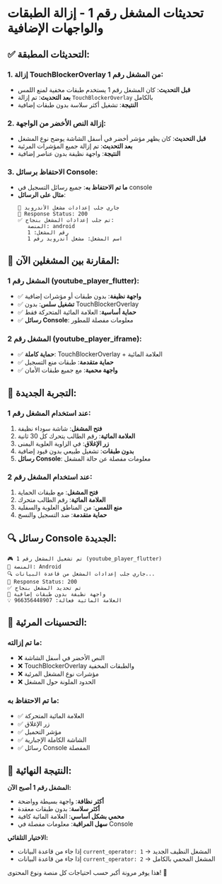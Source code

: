 # تحديثات المشغل رقم 1 - إزالة الطبقات والواجهات الإضافية

## ✅ التحديثات المطبقة:

### 1. إزالة TouchBlockerOverlay من المشغل رقم 1:
- **قبل التحديث**: كان المشغل رقم 1 يستخدم طبقات مخفية لمنع اللمس
- **بعد التحديث**: تم إزالة `TouchBlockerOverlay` بالكامل
- **النتيجة**: تشغيل أكثر سلاسة بدون طبقات إضافية

### 2. إزالة النص الأخضر من الواجهة:
- **قبل التحديث**: كان يظهر مؤشر أخضر في أسفل الشاشة يوضح نوع المشغل
- **بعد التحديث**: تم إزالة جميع المؤشرات المرئية
- **النتيجة**: واجهة نظيفة بدون عناصر إضافية

### 3. الاحتفاظ برسائل Console:
- **ما تم الاحتفاظ به**: جميع رسائل التسجيل في console
- **مثال على الرسائل**:
  ```
  🤖 جاري جلب إعدادات مشغل الأندرويد
  📡 Response Status: 200
  ✅ تم جلب إعدادات المشغل بنجاح:
     المنصة: android
     رقم المشغل: 1
     اسم المشغل: مشغل أندرويد رقم 1
  ```

## 🎯 المقارنة بين المشغلين الآن:

### المشغل رقم 1 (youtube_player_flutter):
- ✅ **واجهة نظيفة**: بدون طبقات أو مؤشرات إضافية
- ✅ **تشغيل سلس**: بدون TouchBlockerOverlay
- ✅ **حماية أساسية**: العلامة المائية المتحركة فقط
- ✅ **رسائل Console**: معلومات مفصلة للمطور

### المشغل رقم 2 (youtube_player_iframe):
- ✅ **حماية كاملة**: TouchBlockerOverlay + العلامة المائية
- ✅ **حماية متقدمة**: طبقات منع التسجيل
- ✅ **واجهة محمية**: مع جميع طبقات الأمان

## 📱 التجربة الجديدة:

### عند استخدام المشغل رقم 1:
1. **فتح المشغل**: شاشة سوداء نظيفة
2. **العلامة المائية**: رقم الطالب يتحرك كل 30 ثانية
3. **زر الإغلاق**: في الزاوية العلوية اليمنى
4. **بدون طبقات**: تشغيل طبيعي بدون قيود إضافية
5. **رسائل Console**: معلومات مفصلة عن حالة المشغل

### عند استخدام المشغل رقم 2:
1. **فتح المشغل**: مع طبقات الحماية
2. **العلامة المائية**: رقم الطالب متحرك
3. **منع اللمس**: من المناطق العلوية والسفلية
4. **حماية متقدمة**: ضد التسجيل والنسخ

## 🔍 رسائل Console الجديدة:

```
🎮 تم تشغيل المشغل رقم 1 (youtube_player_flutter)
📱 المنصة: Android
🔍 جاري جلب إعدادات المشغل من قاعدة البيانات...
📡 Response Status: 200
✅ تم تحديد المشغل بنجاح
🎯 واجهة نظيفة بدون طبقات إضافية
💡 العلامة المائية فعالة: 966356448907
```

## 🎨 التحسينات المرئية:

### ما تم إزالته:
- ❌ النص الأخضر في أسفل الشاشة
- ❌ TouchBlockerOverlay والطبقات المخفية  
- ❌ مؤشرات نوع المشغل المرئية
- ❌ الحدود الملونة حول المشغل

### ما تم الاحتفاظ به:
- ✅ العلامة المائية المتحركة
- ✅ زر الإغلاق
- ✅ مؤشر التحميل
- ✅ الشاشة الكاملة الإجبارية
- ✅ رسائل Console المفصلة

## 🚀 النتيجة النهائية:

**المشغل رقم 1 أصبح الآن:**
- **أكثر نظافة**: واجهة بسيطة وواضحة
- **أكثر سلاسة**: بدون طبقات معقدة
- **محمي بشكل أساسي**: العلامة المائية كافية
- **سهل المراقبة**: معلومات مفصلة في Console

**الاختيار التلقائي:**
- إذا جاء من قاعدة البيانات `current_operator: 1` → المشغل النظيف الجديد
- إذا جاء من قاعدة البيانات `current_operator: 2` → المشغل المحمي بالكامل

هذا يوفر مرونة أكبر حسب احتياجات كل منصة ونوع المحتوى! 🎉